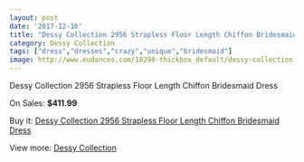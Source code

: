 ```yaml
---
layout: post
date: '2017-12-16'
title: "Dessy Collection 2956 Strapless Floor Length Chiffon Bridesmaid Dress"
category: Dessy Collection
tags: ["dress","dresses","crazy","unique","bridesmaid"]
image: http://www.eudances.com/18298-thickbox_default/dessy-collection-2956-strapless-floor-length-chiffon-bridesmaid-dress.jpg
---
```

Dessy Collection 2956 Strapless Floor Length Chiffon Bridesmaid Dress

On Sales: **$411.99**
<a href="https://www.eudances.com/en/dessy-collection/5368-dessy-collection-2956-strapless-floor-length-chiffon-bridesmaid-dress.html"><amp-img layout="responsive" width="600" height="600" src="//www.eudances.com/18298-thickbox_default/dessy-collection-2956-strapless-floor-length-chiffon-bridesmaid-dress.jpg" alt="Dessy Collection 2956 Strapless Floor Length Chiffon Bridesmaid Dress 0" /></a>
<a href="https://www.eudances.com/en/dessy-collection/5368-dessy-collection-2956-strapless-floor-length-chiffon-bridesmaid-dress.html"><amp-img layout="responsive" width="600" height="600" src="//www.eudances.com/18299-thickbox_default/dessy-collection-2956-strapless-floor-length-chiffon-bridesmaid-dress.jpg" alt="Dessy Collection 2956 Strapless Floor Length Chiffon Bridesmaid Dress 1" /></a>

Buy it: [Dessy Collection 2956 Strapless Floor Length Chiffon Bridesmaid Dress](https://www.eudances.com/en/dessy-collection/5368-dessy-collection-2956-strapless-floor-length-chiffon-bridesmaid-dress.html "Dessy Collection 2956 Strapless Floor Length Chiffon Bridesmaid Dress")

View more: [Dessy Collection](https://www.eudances.com/en/60-Dessy-Collection "Dessy Collection")